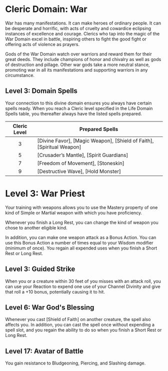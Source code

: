 # Cleric Domain: War

War has many manifestations. It can make heroes of ordinary people. It can be desperate and horrific, with acts of cruelty and cowardice eclipsing instances of excellence and courage. Clerics who tap into the magic of the War Domain excel in battle, inspiring others to fight the good fight or offering acts of violence as prayers. 

Gods of the War Domain watch over warriors and reward them for their great deeds. They include champions of honor and chivalry as well as gods of destruction and pillage. Other war gods take a more neutral stance, promoting war in all its manifestations and supporting warriors in any circumstance.

## Level 3: Domain Spells

Your connection to this divine domain ensures you always have certain spells ready. When you reach a Cleric level specified in the Life Domain Spells table, you thereafter always have the listed spells prepared.

| Cleric Level | Prepared Spells |
| :-: | --- |
| 3 | [Divine Favor], [Magic Weapon], [Shield of Faith], [Spiritual Weapon] |
| 5 | [Crusader’s Mantle], [Spirit Guardians] |
| 7 | [Freedom of Movement], [Stoneskin] |
| 9 | [Destructive Wave], [Hold Monster] |


# Level 3: War Priest

Your training with weapons allows you to use the Mastery property of one kind of Simple or Martial weapon with which you have proficiency.

Whenever you finish a Long Rest, you can change the kind of weapon you chose to another eligible kind.

In addition, you can make one weapon attack as a Bonus Action. You can use this Bonus Action a number of times equal to your Wisdom modifier (minimum of once). You regain all expended uses when you finish a Short Rest or Long Rest.

## Level 3: Guided Strike

When you or a creature within 30 feet of you misses with an attack roll, you can use your Reaction to expend one use of your Channel Divinity and give that roll a +10 bonus, potentially causing it to hit.

## Level 6: War God's Blessing

Whenever you cast [Shield of Faith] on another creature, the spell also affects you. In addition, you can cast the spell once without expending a spell slot, and you regain the ability to do so when you finish a Short Rest or Long Rest.

## Level 17: Avatar of Battle

You gain resistance to Bludgeoning, Piercing, and Slashing damage.